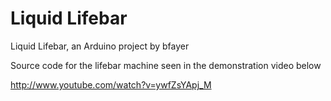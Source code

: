Liquid Lifebar
=======

Liquid Lifebar, an Arduino project by bfayer

Source code for the lifebar machine seen in the demonstration video below

http://www.youtube.com/watch?v=ywfZsYApj_M
